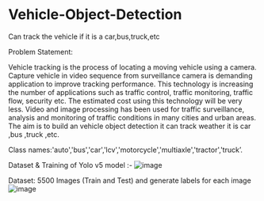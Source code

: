 # Vehicle-Object-Detection
Can track the vehicle if it is a car,bus,truck,etc

Problem Statement:

Vehicle tracking is the process of locating a moving vehicle using a camera. Capture vehicle in video sequence from surveillance camera is demanding application to improve tracking performance. This technology is increasing the number of applications such as traffic control, traffic monitoring, traffic flow, security etc. The estimated cost using this technology will be very less. Video and image processing has been used for traffic surveillance, analysis and monitoring of traffic conditions in many cities and urban areas. The aim is to build an vehicle object detection it can track weather it is car ,bus ,truck ,etc.

Class names:'auto','bus','car','lcv','motorcycle','multiaxle','tractor','truck’.


Dataset & Training of Yolo v5 model :-
![image](https://user-images.githubusercontent.com/75730196/129078563-023f7b22-a41b-4280-8335-b2091485d5ca.png)

Dataset: 5500 Images (Train and Test) and generate labels for each image
![image](https://user-images.githubusercontent.com/75730196/129078607-8e5ca950-f1a8-48e7-8b5d-186dbfa01c05.png)

